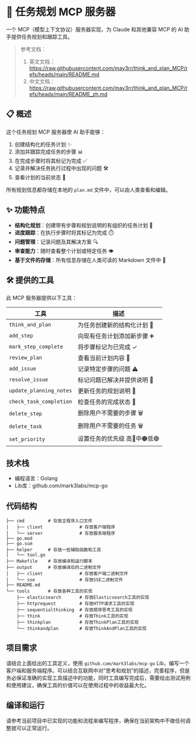 # 📝 任务规划 MCP 服务器

一个 MCP（模型上下文协议）服务器实现，为 Claude 和其他兼容 MCP 的 AI 助手提供任务规划和跟踪工具。


> 参考文档：
> 	1. 英文文档：https://raw.githubusercontent.com/may3rr/think_and_plan_MCP/refs/heads/main/README.md
> 	2. 中文文档：https://raw.githubusercontent.com/may3rr/think_and_plan_MCP/refs/heads/main/README_zh.md

## 📋 概述

这个任务规划 MCP 服务器使 AI 助手能够：

1. 创建结构化的任务计划 ✨
2. 添加并跟踪完成任务的步骤 📊
3. 在完成步骤时将其标记为完成 ✅
4. 记录并解决任务执行过程中出现的问题 🛠️
5. 查看计划的当前状态 👀

所有规划信息都存储在本地的 `plan.md` 文件中，可以由人类查看和编辑。

## ✨ 功能特点

- **结构化规划**：创建带有步骤和规划说明的有组织的任务计划 📑
- **进度跟踪**：在执行步骤时将其标记为完成 ⏱️
- **问题管理**：记录问题及其解决方案 🔍
- **审查能力**：随时查看整个计划或特定任务 👁️
- **基于文件的存储**：所有信息存储在人类可读的 Markdown 文件中 📁

## 🛠️ 提供的工具

此 MCP 服务器提供以下工具：

| 工具 | 描述 |
|------|-------------|
| `think_and_plan` | 为任务创建新的结构化计划 🧠 |
| `add_step` | 向现有任务计划添加新步骤 ➕ |
| `mark_step_complete` | 将步骤标记为已完成 ✓ |
| `review_plan` | 查看当前计划内容 📖 |
| `add_issue` | 记录特定步骤的问题 ⚠️ |
| `resolve_issue` | 标记问题已解决并提供说明 🎯 |
| `update_planning_notes` | 更新任务的规划说明 📝 |
| `check_task_completion` | 检查任务的完成状态 🔄 |
| `delete_step` | 删除用户不需要的步骤 🗑️ |
| `delete_task` | 删除用户不需要的任务 🗑️ |
| `set_priority` | 设置任务的优先级 高🔴中🟠低🟢|

## 技术栈
- 编程语言：Golang
- Lib库：github.com/mark3labs/mcp-go


## 代码结构

```
├── cmd         # 存放主程序入口文件
│   ├── client              # 存放客户端程序
│   └── server              # 存放服务端程序
├── go.mod
├── go.sum
├── helper      # 存放一些辅助函数和工具
│   └── tool.go
├── Makefile    # 存放编译和运行脚本
├── output      # 存放编译后的二进制文件
│   ├── client              # 存放客户端二进制文件
│   └── sse                 # 存放SSE二进制文件
├── README.md
└── tools       # 存放各种工具的实现
    ├── elasticsearch       # 存放Elasticsearch工具的实现
    ├── httprequest         # 存放HTTP请求工具的实现
    ├── sequentialthinking  # 存放顺序思考工具的实现
    ├── think               # 存放Think工具的实现
	├── thinkplan           # 存放ThinkPlan工具的实现
    └── thinkandplan        # 存放ThinkAndPlan工具的实现
```


## 项目需求

请结合上面给出的工具定义，使用 `github.com/mark3labs/mcp-go` Lib，编写一个客户端和服务端程序。可以结合互联网中对“思考和规划”的描述，完善程序，但是务必保证准确的实现工具描述中的功能，同时工具编写完成后，需要给出测试用例和使用建议，确保工具的价值可以在使用过程中的收益最大化。

## 编译和运行
请参考当前项目中已实现的功能和流程来编写程序，确保在当前架构中不做任何调整就可以正常运行。